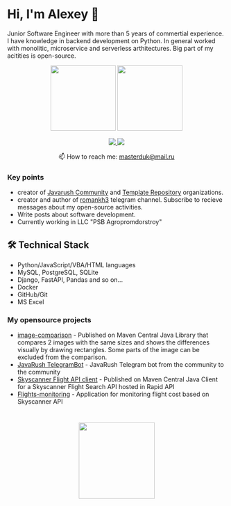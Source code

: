 # Hi, I'm Alexey 👋
Junior Software Engineer with more than 5 years of commertial experience. I have knowledge in backend development on Python.
In general worked with monolitic, microservice and serverless arthitectures. Big part of my acitities is open-source.

<p align='center'>
   <a href="https://github-readme-stats.vercel.app/api?username=Masterduk&show_icons=true&count_private=true"><img
           height=150
           src="https://github-readme-stats.vercel.app/api?username=Masterduk&show_icons=true&count_private=true"/></a>
   <a href="https://github.com/Masterduk/github-readme-stats"><img height=150
                                                                  src="https://github-readme-stats.vercel.app/api/top-langs/?username=Masterduk&layout=compact"/></a>
</p>

<p align='center'>
   <a href="https://www.linkedin.com/in/alexey-gerasimov-a18178114/">
       <img src="https://img.shields.io/badge/linkedin-%230077B5.svg?&style=for-the-badge&logo=linkedin&logoColor=white"/>
   </a>
   <a href="https://t.me/joinchat/SpqRPBFo_sM6qm05">
       <img src="https://img.shields.io/badge/Telegram-2CA5E0?style=for-the-badge&logo=telegram&logoColor=white"/>
   </a>
<p align='center'>
   📫 How to reach me: <a href='mailto:masterduk@mail.ru'>masterduk@mail.ru</a>
</p>


### Key points
*   creator of [Javarush Community](https://github.com/javarushcommunity) and [Template Repository](https://github.com/template-repository) organizations.
*   creator and author of [romankh3](https://t.me/romankh3) telegram channel. Subscribe to recieve messages about my open-source activities.
*   Write posts about software development.
*   Currently working in LLC "PSB Agropromdorstroy"

## 🛠 Technical Stack
*   Python/JavaScript/VBA/HTML languages
*   MySQL, PostgreSQL, SQLite
*   Django, FastAPI, Pandas and so on...
*   Docker
*   GitHub/Git
*   MS Excel

### My opensource projects

*   [image-comparison](https://github.com/romankh3/image-comparison) - Published on Maven Central Java Library that compares 2 images with the same sizes and shows the differences visually by drawing rectangles. Some parts of the image can be excluded from the comparison.
*   [JavaRush TelegramBot](https://github.com/javarushcommunity/javarush-telegrambot) - JavaRush Telegram bot from the community to the community
*   [Skyscanner Flight API client](https://github.com/romankh3/skyscanner-flight-api-client) - Published on Maven Central Java Client for a Skyscanner Flight Search API hosted in Rapid API
*   [Flights-monitoring](https://github.com/romankh3/flights-monitoring) - Application for monitoring flight cost based on Skyscanner API

<div align="center" style="margin: 40px 0">
   <a href="https://github.com/Masterduk/github-profile-views-counter">
       <img width="175px" src="https://komarev.com/ghpvc/?username=Masterduk&color=DE002D">
   </a>
</div>
